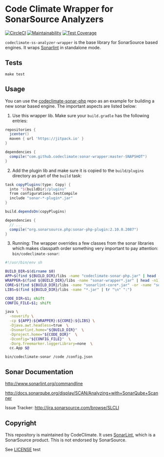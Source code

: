 # Code Climate Wrapper for SonarSource Analyzers

[![CircleCI](https://circleci.com/gh/codeclimate/codeclimate-ss-analyzer-wrapper.svg?style=svg)](https://circleci.com/gh/codeclimate/codeclimate-ss-analyzer-wrapper)
[![Maintainability](https://api.codeclimate.com/v1/badges/fcbade685d34b8dbb648/maintainability)](https://codeclimate.com/github/codeclimate/sonar-wrapper/maintainability)
[![Test Coverage](https://api.codeclimate.com/v1/badges/fcbade685d34b8dbb648/test_coverage)](https://codeclimate.com/github/codeclimate/sonar-wrapper/test_coverage)

`codeclimate-ss-analyzer-wrapper` is the base library for SonarSource based engines.
It wraps [Sonarlint](http://www.sonarlint.org) in standalone mode.

## Tests
```
make test
```

## Usage

You can use the [codeclimate-sonar-php](https://github.com/codeclimate/codeclimate-sonar-php) repo as an example for building a new sonar based engine.
The important aspects are listed below:

1. Use this wrapper lib. Make sure your `build.gradle` has the following entries:
```groovy
repositories {
  jcenter()
  maven { url 'https://jitpack.io' }
}

dependencies {
  compile("com.github.codeclimate:sonar-wrapper:master-SNAPSHOT")
}
```
2.  Add the plugin lib and make sure it is copied to the `build/plugins` directory as part of the `build` task:
```groovy
task copyPlugins(type: Copy) {
  into "${buildDir}/plugins"
  from configurations.testCompile
  include "sonar-*-plugin*.jar"
}

build.dependsOn(copyPlugins)

dependencies {
  // ...
  compile("org.sonarsource.php:sonar-php-plugin:2.10.0.2087")
}
```
3. Running: The wrapper overrides a few classes from the sonar libraries which makes classpath order something very important to pay attention:
`bin/codeclimate-sonar`:
```sh
#!/usr/bin/env sh

BUILD_DIR=$(dirname $0)
APP=$(find ${BUILD_DIR}/libs -name "codeclimate-sonar-php.jar" | head -n1)
WRAPPER=$(find ${BUILD_DIR}/libs -name "sonar-wrapper*.jar" | head -n1)
CORE=$(find ${BUILD_DIR}/libs -name "sonarlint-core*.jar" -or -name "sonarlint-client-api*.jar" | tr "\n" ":")
LIBS=$(find ${BUILD_DIR}/libs -name "*.jar" | tr "\n" ":")

CODE_DIR=$1; shift
CONFIG_FILE=$1; shift

java \
  -noverify \
  -cp ${APP}:${WRAPPER}:${CORE}:${LIBS} \
  -Djava.awt.headless=true  \
  -Dsonarlint.home="${BUILD_DIR}"  \
  -Dproject.home="${CODE_DIR}"  \
  -Dconfig="${CONFIG_FILE}"  \
  -Dorg.freemarker.loggerLibrary=none  \
  cc.App $@
```
`bin/codeclimate-sonar /code /config.json`

## Sonar Documentation

http://www.sonarlint.org/commandline

http://docs.sonarqube.org/display/SCAN/Analyzing+with+SonarQube+Scanner

Issue Tracker: http://jira.sonarsource.com/browse/SLCLI

## Copyright

This repository is maintained by CodeClimate. It uses [SonarLint](http://www.sonarlint.org/commandline), which is a SonarSource product. This is not endorsed by SonarSource.

See [LICENSE](LICENSE)
test

